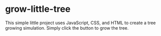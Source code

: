 # grow-little-tree

This simple little project uses JavaScript, CSS, and HTML to create a tree growing simulation. Simply click the button to grow the tree.
